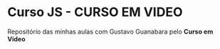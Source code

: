 # Curso JS - CURSO EM VIDEO


Repositório das minhas aulas com Gustavo Guanabara pelo **Curso em Video**
